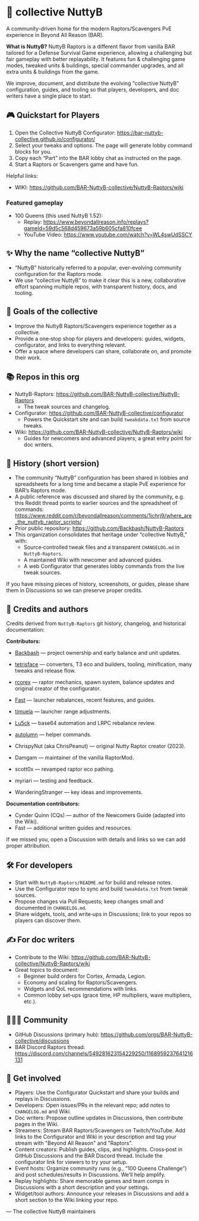 # 🦖 collective NuttyB

A community-driven home for the modern Raptors/Scavengers PvE experience in Beyond All Reason (BAR). 

**What is NuttyB?** NuttyB Raptors is a different flavor from vanilla BAR tailored for a Defense Survival Game experience, allowing a challenging but fair gameplay with better replayability. It features fun & challenging game modes, tweaked units & buildings, special commander upgrades, and all extra units & buildings from the game.

We improve, document, and distribute the evolving "collective NuttyB" configuration, guides, and tooling so that players, developers, and doc writers have a single place to start.

## 🎮 Quickstart for Players

1. Open the Collective NuttyB Configurator: https://bar-nuttyb-collective.github.io/configurator/
2. Select your tweaks and options. The page will generate lobby command blocks for you.
3. Copy each “Part” into the BAR lobby chat as instructed on the page.
4. Start a Raptors or Scavengers game and have fun.

Helpful links:
- WIKI: https://github.com/BAR-NuttyB-collective/NuttyB-Raptors/wiki

### Featured gameplay
- 100 Queens (this used NuttyB 1.52):
  - Replay: https://www.beyondallreason.info/replays?gameId=59d5c568d459673a59b605cfa810fcee
  - YouTube Video: https://www.youtube.com/watch?v=WL4swUdSSCY

## ✨ Why the name “collective NuttyB”

- “NuttyB” historically referred to a popular, ever-evolving community configuration for the Raptors mode.
- We use “collective NuttyB” to make it clear this is a new, collaborative effort spanning multiple repos, with transparent history, docs, and tooling.

## 🎯 Goals of the collective

- Improve the NuttyB Raptors/Scavengers experience together as a collective.
- Provide a one‑stop shop for players and developers: guides, widgets, configurator, and links to everything relevant.
- Offer a space where developers can share, collaborate on, and promote their work.

## 📚 Repos in this org

- NuttyB-Raptors: https://github.com/BAR-NuttyB-collective/NuttyB-Raptors
  - The tweak sources and changelog.
- Configurator: https://github.com/BAR-NuttyB-collective/configurator
  - Powers the Quickstart site and can build `tweakdata.txt` from source tweaks.
- Wiki: https://github.com/BAR-NuttyB-collective/NuttyB-Raptors/wiki
  - Guides for newcomers and advanced players; a great entry point for doc writers.

## 🧭 History (short version)

- The community “NuttyB” configuration has been shared in lobbies and spreadsheets for a long time and became a staple PvE experience for BAR’s Raptors mode.
- A public reference was discussed and shared by the community, e.g. this Reddit thread points to earlier sources and the spreadsheet of commands: https://www.reddit.com/r/beyondallreason/comments/1jchrj9/where_are_the_nuttyb_raptor_scripts/
- Prior public repository: https://github.com/Backbash/NuttyB-Raptors
- This organization consolidates that heritage under “collective NuttyB,” with:
  - Source‑controlled tweak files and a transparent `CHANGELOG.md` in `NuttyB-Raptors`.
  - A maintained Wiki with newcomer and advanced guides.
  - A web Configurator that generates lobby commands from the live tweak sources.

If you have missing pieces of history, screenshots, or guides, please share them in Discussions so we can preserve proper credits.

## 👥 Credits and authors

Credits derived from `NuttyB-Raptors` git history, changelog, and historical documentation:

**Contributors:**
- [Backbash](https://github.com/Backbash) — project ownership and early balance and unit updates.
- [tetrisface](https://github.com/tetrisface) — converters, T3 eco and builders, tooling, minification, many tweaks and release flow.
- [rcorex](https://github.com/rcorex) — raptor mechanics, spawn system, balance updates and original creator of the configurator.
- [Fast](https://github.com/00fast00) — launcher rebalances, recent features, and guides.
- [timuela](https://github.com/timuela) — launcher range adjustments.
- [Lu5ck](https://github.com/Lu5ck) — base64 automation and LRPC rebalance review.
- [autolumn](https://github.com/autolumn) — helper commands.

- ChrispyNut (aka ChrisPeanut) — original Nutty Raptor creator (2023).
- Damgam — maintainer of the vanilla RaptorMod.
- scott0x — revamped raptor eco pathing.
- myriari — testing and feedback.
- WanderingStranger — key ideas and improvements.

**Documentation contributors:**
- Cynder Quinn (CQs) — author of the Newcomers Guide (adapted into the Wiki).
- Fast — additional written guides and resources.

If we missed you, open a Discussion with details and links so we can add proper attribution.

## 🛠️ For developers

- Start with `NuttyB-Raptors/README.md` for build and release notes.
- Use the Configurator repo to sync and build `tweakdata.txt` from tweak sources.
- Propose changes via Pull Requests; keep changes small and documented in `CHANGELOG.md`.
- Share widgets, tools, and write‑ups in Discussions; link to your repos so players can discover them.

## ✍️ For doc writers

- Contribute to the Wiki: https://github.com/BAR-NuttyB-collective/NuttyB-Raptors/wiki
- Great topics to document:
  - Beginner build orders for Cortex, Armada, Legion.
  - Economy and scaling for Raptors/Scavengers.
  - Widgets and QoL recommendations with links.
  - Common lobby set‑ups (grace time, HP multipliers, wave multipliers, etc.).

## 🧑‍🤝‍🧑 Community

- GitHub Discussions (primary hub): https://github.com/orgs/BAR-NuttyB-collective/discussions
- BAR Discord Raptors thread: https://discord.com/channels/549281623154229250/1168959237641216131

## 📣 Get involved

- Players: Use the Configurator Quickstart and share your builds and replays in Discussions.
- Developers: Open issues/PRs in the relevant repo; add notes to `CHANGELOG.md` and Wiki.
- Doc writers: Propose outline updates in Discussions, then contribute pages in the Wiki.
- Streamers: Stream BAR Raptors/Scavengers on Twitch/YouTube. Add links to the Configurator and Wiki in your description and tag your stream with "Beyond All Reason" and "Raptors".
- Content creators: Publish guides, clips, and highlights. Cross‑post in GitHub Discussions and the BAR Discord thread. Include the configurator link for viewers to try your setup.
- Event hosts: Organize community runs (e.g., “100 Queens Challenge”) and post schedules/results in Discussions. We’ll help amplify.
- Replay highlights: Share memorable games and team comps in Discussions with a short description and your settings.
- Widget/tool authors: Announce your releases in Discussions and add a short section to the Wiki linking your repo.

— The collective NuttyB maintainers
